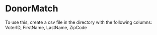 # DonorMatch
To use this, create a csv file in the directory with the following columns:
VoterID, FirstName, LastName, ZipCode
